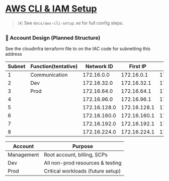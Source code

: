 # [AWS CLI & IAM Setup](https://github.com/OOyaluade/cloud-infra-bootstrapping/tree/main/docs)
> ✉️ See `docs/aws-cli-setup.md` for full config steps.

### 📂 Account Design (Planned Structure)


See the cloudinfra terraform file to on the IAC code for subnetting this address

| Subnet | Function(tentative) | Network ID   | First IP     | Last IP        | Broadcast      |
| ------ | ------------------- | ------------ | ------------ | -------------- | -------------- |
| 1      | Communication       | 172.16.0.0   | 172.16.0.1   | 172.16.31.254  | 172.16.31.255  |
| 2      | Dev                 | 172.16.32.0  | 172.16.32.1  | 172.16.63.254  | 172.16.63.255  |
| 3      | Prod                | 172.16.64.0  | 172.16.64.1  | 172.16.95.254  | 172.16.95.255  |
| 4      |                     | 172.16.96.0  | 172.16.96.1  | 172.16.127.254 | 172.16.127.255 |
| 5      |                     | 172.16.128.0 | 172.16.128.1 | 172.16.159.254 | 172.16.159.255 |
| 6      |                     | 172.16.160.0 | 172.16.160.1 | 172.16.191.254 | 172.16.191.255 |
| 7      |                     | 172.16.192.0 | 172.16.192.1 | 172.16.223.254 | 172.16.223.255 |
| 8      |                     | 172.16.224.0 | 172.16.224.1 | 172.16.255.254 | 172.16.255.255 |

| Account    | Purpose                           |
| ---------- | --------------------------------- |
| Management | Root account, billing, SCPs       |
| Dev        | All non-prod resources & testing  |
| Prod       | Critical workloads (future setup) |
